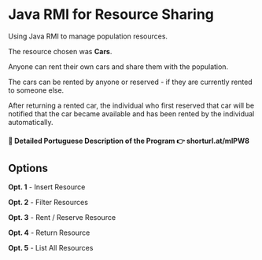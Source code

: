 # Java RMI for Resource Sharing
Using Java RMI to manage population resources.

The resource chosen was **Cars**.

Anyone can rent their own cars and share them with the population.

The cars can be rented by anyone or reserved - if they are currently rented to someone else.

After returning a rented car, the individual who first reserved that car will be notified that the car became available and has been rented by the individual automatically.

#### :scroll: Detailed Portuguese Description of the Program :point_right: shorturl.at/mIPW8

## Options

**Opt. 1** - Insert Resource

**Opt. 2** - Filter Resources

**Opt. 3** - Rent / Reserve Resource

**Opt. 4** - Return Resource

**Opt. 5** - List All Resources
